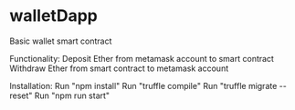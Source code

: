 # walletDapp
Basic wallet smart contract 

Functionality: 
Deposit Ether from metamask account to smart contract
Withdraw Ether from smart contract to metamask account

Installation:
Run "npm install"
Run "truffle compile"
Run "truffle migrate --reset"
Run "npm run start" 
